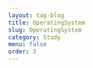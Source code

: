 ```yaml
---
layout: tag-blog
title: OperatingSystem
slug: OperatingSystem
category: Study
menu: false
order: 3
---
```

